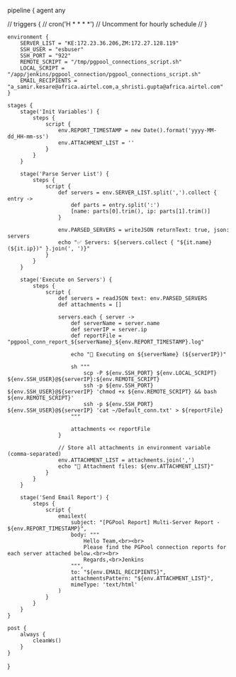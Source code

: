 pipeline {
    agent any

//     triggers {
//         cron('H * * * *') // Uncomment for hourly schedule
//     }

    environment {
        SERVER_LIST = "KE:172.23.36.206,ZM:172.27.128.119"
        SSH_USER = "esbuser"
        SSH_PORT = "922"
        REMOTE_SCRIPT = "/tmp/pgpool_connections_script.sh"
        LOCAL_SCRIPT = "/app/jenkins/pgpool_connection/pgpool_connections_script.sh"
        EMAIL_RECIPIENTS = "a_samir.kesare@africa.airtel.com,a_shristi.gupta@africa.airtel.com"
    }

    stages {
        stage('Init Variables') {
            steps {
                script {
                    env.REPORT_TIMESTAMP = new Date().format('yyyy-MM-dd_HH-mm-ss')
                    env.ATTACHMENT_LIST = ''
                }
            }
        }

        stage('Parse Server List') {
            steps {
                script {
                    def servers = env.SERVER_LIST.split(',').collect { entry ->
                        def parts = entry.split(':')
                        [name: parts[0].trim(), ip: parts[1].trim()]
                    }

                    env.PARSED_SERVERS = writeJSON returnText: true, json: servers
                    echo "✅ Servers: ${servers.collect { "${it.name}(${it.ip})" }.join(', ')}"
                }
            }
        }

        stage('Execute on Servers') {
            steps {
                script {
                    def servers = readJSON text: env.PARSED_SERVERS
                    def attachments = []

                    servers.each { server ->
                        def serverName = server.name
                        def serverIP = server.ip
                        def reportFile = "pgpool_conn_report_${serverName}_${env.REPORT_TIMESTAMP}.log"
                        
                        echo "🔧 Executing on ${serverName} (${serverIP})"

                        sh """
                            scp -P ${env.SSH_PORT} ${env.LOCAL_SCRIPT} ${env.SSH_USER}@${serverIP}:${env.REMOTE_SCRIPT}
                            ssh -p ${env.SSH_PORT} ${env.SSH_USER}@${serverIP} 'chmod +x ${env.REMOTE_SCRIPT} && bash ${env.REMOTE_SCRIPT}'
                            ssh -p ${env.SSH_PORT} ${env.SSH_USER}@${serverIP} 'cat ~/Default_conn.txt' > ${reportFile}
                        """

                        attachments << reportFile
                    }

                    // Store all attachments in environment variable (comma-separated)
                    env.ATTACHMENT_LIST = attachments.join(',')
                    echo "📎 Attachment files: ${env.ATTACHMENT_LIST}"
                }
            }
        }

        stage('Send Email Report') {
            steps {
                script {
                    emailext(
                        subject: "[PGPool Report] Multi-Server Report - ${env.REPORT_TIMESTAMP}",
                        body: """
                            Hello Team,<br><br>
                            Please find the PGPool connection reports for each server attached below.<br><br>
                            Regards,<br>Jenkins
                        """,
                        to: "${env.EMAIL_RECIPIENTS}",
                        attachmentsPattern: "${env.ATTACHMENT_LIST}",
                        mimeType: 'text/html'
                    )
                }
            }
        }
    }

    post {
        always {
            cleanWs()
        }
    }
}


